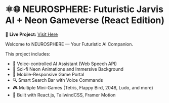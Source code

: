 # ⚛🌐 NEUROSPHERE: Futuristic Jarvis AI + Neon Gameverse (React Edition)

🚀 **Live Project:** [Visit Here](https://glittery-baklava-0c9003.netlify.app/)

Welcome to NEUROSPHERE — Your Futuristic AI Companion.

This project includes:
- 🎤 Voice-controlled AI Assistant (Web Speech API)
- 🌌 Sci-fi Neon Animations and Immersive Background
- 📱 Mobile-Responsive Game Portal
- 🔍 Smart Search Bar with Voice Commands
- 🎮 Multiple Mini-Games (Tetris, Flappy Bird, 2048, Ludo, and more)
- 🎨 Built with React.js, TailwindCSS, Framer Motion


